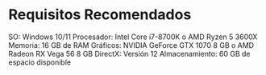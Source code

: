 # Requisitos Recomendados
SO: Windows 10/11
Procesador: Intel Core i7-8700K o AMD Ryzen 5 3600X
Memoria: 16 GB de RAM
Gráficos: NVIDIA GeForce GTX 1070 8 GB o AMD Radeon RX Vega 56 8 GB
DirectX: Versión 12
Almacenamiento: 60 GB de espacio disponible
